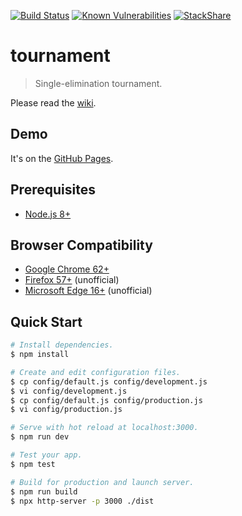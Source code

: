 [![Build Status](https://travis-ci.org/chatii2412/tournament.svg?branch=master)](https://travis-ci.org/chatii2412/tournament)
[![Known Vulnerabilities](https://snyk.io/test/github/chatii2412/tournament/badge.svg)](https://snyk.io/test/github/chatii2412/tournament)
[![StackShare](https://img.shields.io/badge/tech-stack-0690fa.svg?style=flat)](https://stackshare.io/chatii2412/tournament)

# tournament

> Single-elimination tournament.

Please read the [wiki].

## Demo

It's on the [GitHub Pages].

## Prerequisites

* [Node.js 8+]

## Browser Compatibility

* [Google Chrome 62+]
* [Firefox 57+] (unofficial)
* [Microsoft Edge 16+] (unofficial)

## Quick Start

``` sh
# Install dependencies.
$ npm install

# Create and edit configuration files.
$ cp config/default.js config/development.js
$ vi config/development.js
$ cp config/default.js config/production.js
$ vi config/production.js

# Serve with hot reload at localhost:3000.
$ npm run dev

# Test your app.
$ npm test

# Build for production and launch server.
$ npm run build
$ npx http-server -p 3000 ./dist
```

[GitHub Pages]: https://chatii2412.github.io/tournament/
[wiki]: https://github.com/chatii2412/tournament/wiki
[Node.js 8+]: https://nodejs.org/
[Google Chrome 62+]: https://google.com/chrome/
[Firefox 57+]: https://www.mozilla.org/firefox/
[Microsoft Edge 16+]: https://www.microsoft.com/windows/microsoft-edge
